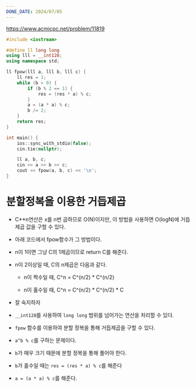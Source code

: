 ```yaml
---
DONE_DATE: 2024/07/05
---
```

https://www.acmicpc.net/problem/11819


```c++
#include <iostream>

#define ll long long
using lll = __int128;
using namespace std;

ll fpow(lll a, lll b, lll c) {
    ll res = 1;
    while (b > 0) {
        if (b % 2 == 1) {
            res = (res * a) % c;
        }
        a = (a * a) % c;
        b /= 2;
    }
    return res;
}

int main() {
    ios::sync_with_stdio(false);
    cin.tie(nullptr);

    ll a, b, c;
    cin >> a >> b >> c;
    cout << fpow(a, b, c) << '\n';
}
```

# 분할정복을 이용한 거듭제곱

- C**n연산은 x를 n번 곱하므로 O(N)이지만, 이 방법을 사용하면 O(logN)에 거듭제곱 값을 구할 수 있다.

- 아래 코드에서 fpow함수가 그 방법이다.

- n이 1이면 그냥 C의 1제곱이므로 return C를 해준다.

- n이 2이상일 때, C의 n제곱은 다음과 같다.

    - n이 짝수일 때, C^n = C^(n/2) * C^(n/2)

    - n이 홀수일 때, C^n = C^(n/2) * C^(n/2) * C
- 잘 숙지하자



- `__int128`를 사용하여 `long long` 범위를 넘어가는 연산을 처리할 수 있다.
- `fpow` 함수를 이용하여 분할 정복을 통해 거듭제곱을 구할 수 있다.
- `a^b % c`를 구하는 문제이다.
- `b`가 매우 크기 때문에 분할 정복을 통해 풀어야 한다.
- `b`가 홀수일 때는 `res = (res * a) % c`를 해준다
- `a = (a * a) % c`를 해준다.


